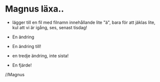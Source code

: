 # Magnus läxa..

* lägger till en fil med filnamn innehållande lite "ä", bara för att jäklas lite, kul att vi är igång, ses, senast tisdag!

* En ändring

* En ändring till!

* en tredje ändring, inte sista!

* En fjärde!

//Magnus
